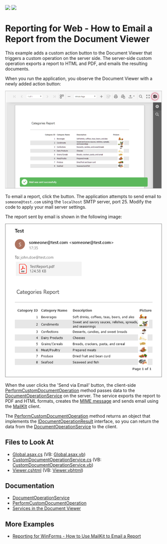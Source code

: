<!-- default badges list -->
[![](https://img.shields.io/badge/Open_in_DevExpress_Support_Center-FF7200?style=flat-square&logo=DevExpress&logoColor=white)](https://supportcenter.devexpress.com/ticket/details/T566760)
[![](https://img.shields.io/badge/📖_How_to_use_DevExpress_Examples-e9f6fc?style=flat-square)](https://docs.devexpress.com/GeneralInformation/403183)
<!-- default badges end -->
# Reporting for Web - How to Email a Report from the Document Viewer

This example adds a custom action button to the Document Viewer that triggers a custom operation on the server side. The server-side custom operation exports a report to HTML and PDF, and emails the resulting documents.

When you run the application, you observe the Document Viewer with a newly added action button:

![Document Viewer with a Custom Button to Email a Report](Images/document-viewer-custom-button.png)


 To email a report, click the button. The application attempts to send email to `someone@test.com` using the `localhost` SMTP server, port 25. Modify the code to apply your mail server settings.

 The report sent by email is shown in the following image:

![Report Sent by Email](Images/report-sent-by-email.png)

When the user clicks the 'Send via Email' button, the client-side [PerformCustomDocumentOperation](https://docs.devexpress.com/XtraReports/js-ASPxClientWebDocumentViewer#js_aspxclientwebdocumentviewer_performcustomdocumentoperation) method passes data to the [DocumentOperationService](https://docs.devexpress.com/XtraReports/DevExpress.XtraReports.Web.WebDocumentViewer.DocumentOperationService) on the server. The service exports the report to PDF and HTML formats, creates the [MIME message](http://www.mimekit.net/docs/html/T_MimeKit_MimeMessage.htm) and sends email using the [MailKIt](https://github.com/jstedfast/MailKit) client.

The [PerformCustomDocumentOperation](https://docs.devexpress.com/XtraReports/js-ASPxClientWebDocumentViewer#js_aspxclientwebdocumentviewer_performcustomdocumentoperation) method returns an object that implements the  [IDocumentOperationResult](https://docs.devexpress.com/XtraReports/js-DevExpress.Reporting.Viewer.Utils.IDocumentOperationResult) interface, so you can return the data from the [DocumentOperationService](https://docs.devexpress.com/XtraReports/DevExpress.XtraReports.Web.WebDocumentViewer.DocumentOperationService) to the client.

## Files to Look At

* [Global.asax.cs](./CS/CustomDocumentOperationService/Global.asax.cs) (VB: [Global.asax.vb](./VB/CustomDocumentOperationService/Global.asax.vb))
* [CustomDocumentOperationService.cs](./CS/CustomDocumentOperationService/Services/CustomDocumentOperationService.cs) (VB: [CustomDocumentOperationService.vb](./VB/CustomDocumentOperationService/Services/CustomDocumentOperationService.vb))
* [Viewer.cshtml](./CS/CustomDocumentOperationService/Views/Home/Viewer.cshtml) (VB: [Viewer.vbhtml](./VB/CustomDocumentOperationService/Views/Home/Viewer.vbhtml))

## Documentation

- [DocumentOperationService](https://docs.devexpress.com/XtraReports/DevExpress.XtraReports.Web.WebDocumentViewer.DocumentOperationService)
- [PerformCustomDocumentOperation](https://docs.devexpress.com/XtraReports/js-ASPxClientWebDocumentViewer?f=DocumentOperationService#js_aspxclientwebdocumentviewer_performcustomdocumentoperation)
- [Services in the Document Viewer](https://docs.devexpress.com/XtraReports/400226/web-reporting/asp-net-mvc-reporting/document-viewer-in-asp-net-mvc-applications/customization/register-services-in-the-document-viewer)

## More Examples

- [Reporting for WinForms - How to Use MailKit to Email a Report](https://github.com/DevExpress-Examples/reporting-winforms-mailkit-email-report-pdf)

